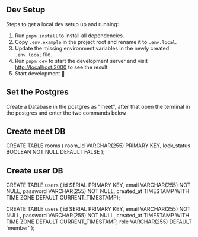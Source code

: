 ## Dev Setup

Steps to get a local dev setup up and running:

1. Run `pnpm install` to install all dependencies.
2. Copy `.env.example` in the project root and rename it to `.env.local`.
3. Update the missing environment variables in the newly created `.env.local` file.
4. Run `pnpm dev` to start the development server and visit [http://localhost:3000](http://localhost:3000) to see the result.
5. Start development 🎉

## Set the Postgres

Create a Database in the postgres as "meet", after that open the terminal in the postgres and enter the two commands below

## Create meet DB

CREATE TABLE rooms ( room_id VARCHAR(255) PRIMARY KEY, lock_status BOOLEAN NOT NULL DEFAULT FALSE );

## Create user DB

CREATE TABLE users ( id SERIAL PRIMARY KEY, email VARCHAR(255) NOT NULL, password VARCHAR(255) NOT NULL, created_at TIMESTAMP WITH TIME ZONE DEFAULT CURRENT_TIMESTAMP);


CREATE TABLE users (
    id SERIAL PRIMARY KEY,
    email VARCHAR(255) NOT NULL,
    password VARCHAR(255) NOT NULL,
    created_at TIMESTAMP WITH TIME ZONE DEFAULT CURRENT_TIMESTAMP,
    role VARCHAR(255) DEFAULT 'member'
);
